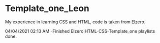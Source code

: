 # Template_one_Leon
My experience in learning CSS and HTML, code is taken from Elzero.

04/04/2021 02:13 AM
-Finished Elzero HTML-CSS-Template_one playlists done.
